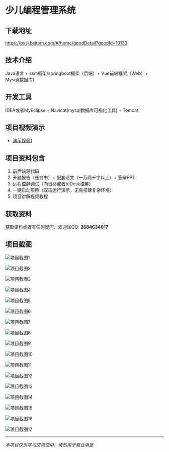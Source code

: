 # 少儿编程管理系统

## 下载地址
https://bysj.bsitem.com/#/home/goodDetail?goodId=10133

## 技术介绍
Java语言 + ssm框架/springboot框架（后端）+ Vue前端框架（Web）+ Mysql(数据库)

## 开发工具
IDEA或者MyEclipse + Navicat(mysql数据库可视化工具) + Tomcat

## 项目视频演示
- [演示视频1](https://graduation-images.oss-cn-beijing.aliyuncs.com/videos/70%E5%A5%97-2-ssm%E5%BD%95%E5%83%8F/10133_ssm%E5%B0%91%E5%84%BF%E7%BC%96%E7%A8%8B%E7%AE%A1%E7%90%86%E7%B3%BB%E7%BB%9F%E6%BC%94%E7%A4%BA%E5%BD%95%E5%83%8F2022_760av.mp4)

## 项目资料包含
1. 前后端源代码
2. 开题报告（任务书）+ 配套论文（一万两千字以上）+ 答辩PPT
3. 远程控屏调试（向日葵或者toDesk控屏）
4. 一键启动项目（双击运行演示，无需搭建复杂环境）
5. 项目讲解视频教程

## 获取资料
获取资料或者有任何疑问，欢迎加QQ: **2684634017**

## 项目截图
![项目截图1](https://graduation-images.oss-cn-beijing.aliyuncs.com/图片/10133/毕设论坛项目主图.jpg)

![项目截图2](https://graduation-images.oss-cn-beijing.aliyuncs.com/图片/10133/1.png)

![项目截图3](https://graduation-images.oss-cn-beijing.aliyuncs.com/图片/10133/2.png)

![项目截图4](https://graduation-images.oss-cn-beijing.aliyuncs.com/图片/10133/3.png)

![项目截图5](https://graduation-images.oss-cn-beijing.aliyuncs.com/图片/10133/4.png)

![项目截图6](https://graduation-images.oss-cn-beijing.aliyuncs.com/图片/10133/5.png)

![项目截图7](https://graduation-images.oss-cn-beijing.aliyuncs.com/图片/10133/6.png)

![项目截图8](https://graduation-images.oss-cn-beijing.aliyuncs.com/图片/10133/7.png)

![项目截图9](https://graduation-images.oss-cn-beijing.aliyuncs.com/图片/10133/8.png)

![项目截图10](https://graduation-images.oss-cn-beijing.aliyuncs.com/图片/10133/9.png)

![项目截图11](https://graduation-images.oss-cn-beijing.aliyuncs.com/图片/10133/10.png)

![项目截图12](https://graduation-images.oss-cn-beijing.aliyuncs.com/图片/10133/11.png)

![项目截图13](https://graduation-images.oss-cn-beijing.aliyuncs.com/图片/10133/12.png)

![项目截图14](https://graduation-images.oss-cn-beijing.aliyuncs.com/图片/10133/13.png)

![项目截图15](https://graduation-images.oss-cn-beijing.aliyuncs.com/图片/10133/14.png)

![项目截图16](https://graduation-images.oss-cn-beijing.aliyuncs.com/图片/10133/15.png)

![项目截图17](https://graduation-images.oss-cn-beijing.aliyuncs.com/图片/10133/16.png)

---
*本项目仅供学习交流使用，请勿用于商业用途*

